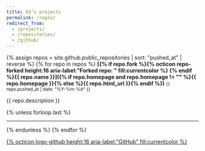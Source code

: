 ```yaml
---
title: Ed’s projects
permalink: /repos/
redirect_from:
  - /projects/
  - /repositories/
  - /github/
---
```


{% assign repos = site.github.public_repositories | sort: "pushed_at" | reverse %}
{% for repo in repos %}
**[{% if repo.fork %}{% octicon repo-forked height:16 aria-label:"Forked repo: " fill:currentcolor %}&nbsp;{% endif %}{{ repo.name }}]({% if repo.homepage and repo.homepage != "" %}{{ repo.homepage }}{% else %}{{ repo.html_url }}{% endif %})** 
<small><time datetime="{{ repo.pushed_at | date: '%Y-%m-%d' }}">{{ repo.pushed_at | date: "%Y-%m-%d" }}</time></small>

{{ repo.description }}

{% unless forloop.last %}<hr color="silver" size="0.5px">{% endunless %}
{% endfor %}

<a href="https://github.com/{{ site.github.owner.login }}">{% octicon logo-github height:16 aria-label:"GitHub" fill:currentcolor %}</a>